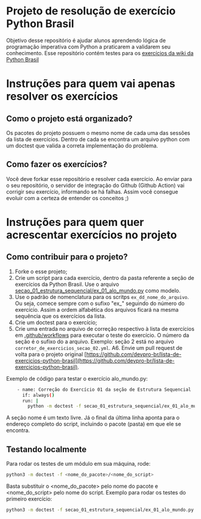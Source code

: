 # Projeto de resolução de exercício Python Brasil

Objetivo desse repositório é ajudar alunos aprendendo lógica de programação imperativa com Python a praticarem a validarem seu conhecimento.
Esse repositório contém testes para os [exercícios da wiki da Python Brasil](https://wiki.python.org.br/ListaDeExercicios)

# Instruções para quem vai apenas resolver os exercícios

## Como o projeto está organizado?

Os pacotes do projeto possuem o mesmo nome de cada uma das sessões da lista de exercícios.
Dentro de cada se encontra um arquivo python com um doctest que valida a correta implementação do problema.

## Como fazer os exercícios?

Você deve forkar esse repositório e resolver cada exercício. Ao enviar para o seu repositório, o servidor de integração do Github (Github Action) vai corrigir seu exercício, informando se há falhas.
Assim você consegue evoluir com a certeza de entender os conceitos ;)

# Instruções para quem quer acrescentar exercícios no projeto

## Como contribuir para o projeto?

1. Forke o esse projeto;
2. Crie um script para cada exercício, dentro da pasta referente a seção de exercícios da Python Brasil. Use o arquivo [secao_01_estrutura_sequencial/ex_01_alo_mundo.py](secao_01_estrutura_sequencial/ex_01_alo_mundo.py) como modelo.
3. Use o padrão de nomenclatura para os scritps `ex_dd_nome_do_arquivo`. Ou seja, comece sempre com o sufixo "ex_" seguindo do número do exercício. Assim a ordem alfabética dos arquivos ficará na mesma sequência que os exercícios da lista.
4. Crie um doctest para o exercício;
5. Crie uma entrada no arquivo de correção respectivo à lista de exercícios em [.github/workflows](.github/workflows) para executar o teste do exercício. O número da seção é o sufixo do a arquivo. Exemplo: seção 2 está no arquivo `corretor_de_exercicios_secao_02.yml`.
A6. Envie um pull request de volta para o projeto original [https://github.com/devpro-br/lista-de-exercicios-python-brasil](https://github.com/devpro-br/lista-de-exercicios-python-brasil).

Exemplo de código para testar o exercício alo_mundo.py:

```sh
    - name: Correção do Exercício 01 da seção de Estrutura Sequencial
      if: always()
      run: |
        python -m doctest -f secao_01_estrutura_sequencial/ex_01_alo_mundo.py
```

A seção nome é um texto livre. Já o final da última linha aponta para o endereço completo do script, incluindo o pacote (pasta) em que ele se encontra.

## Testando localmente

Para rodar os testes de um módulo em sua máquina, rode: 

```sh
python3 -m doctest -f <nome_do_pacote>/<nome_do_script>
```

Basta substituir o <nome_do_pacote> pelo nome do pacote e <nome_do_script> pelo nome do script.
Exemplo para rodar os testes do primeiro exercício:

```sh
python3 -m doctest -f secao_01_estrutura_sequencial/ex_01_alo_mundo.py 
```
